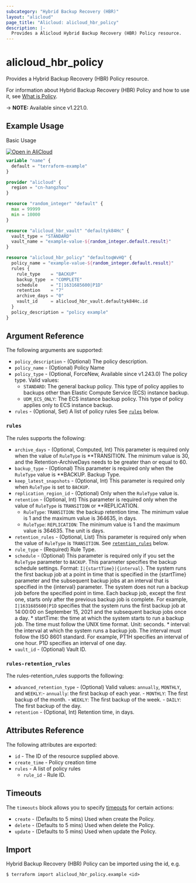```yaml
---
subcategory: "Hybrid Backup Recovery (HBR)"
layout: "alicloud"
page_title: "Alicloud: alicloud_hbr_policy"
description: |-
  Provides a Alicloud Hybrid Backup Recovery (HBR) Policy resource.
---
```


# alicloud_hbr_policy

Provides a Hybrid Backup Recovery (HBR) Policy resource.


For information about Hybrid Backup Recovery (HBR) Policy and how to use it, see [What is Policy](https://www.alibabacloud.com/help/en/cloud-backup/developer-reference/api-hbr-2017-09-08-createpolicyv2).

-> **NOTE:** Available since v1.221.0.

## Example Usage

Basic Usage

<div style="display: block;margin-bottom: 40px;"><div class="oics-button" style="float: right;position: absolute;margin-bottom: 10px;">
  <a href="https://api.aliyun.com/terraform?resource=alicloud_hbr_policy&exampleId=1815e3cf-c5d0-cd30-ebab-0d1865f44adaa392e053&activeTab=example&spm=docs.r.hbr_policy.0.1815e3cfc5&intl_lang=EN_US" target="_blank">
    <img alt="Open in AliCloud" src="https://img.alicdn.com/imgextra/i1/O1CN01hjjqXv1uYUlY56FyX_!!6000000006049-55-tps-254-36.svg" style="max-height: 44px; max-width: 100%;">
  </a>
</div></div>

```terraform
variable "name" {
  default = "terraform-example"
}

provider "alicloud" {
  region = "cn-hangzhou"
}

resource "random_integer" "default" {
  max = 99999
  min = 10000
}

resource "alicloud_hbr_vault" "defaultyk84Hc" {
  vault_type = "STANDARD"
  vault_name = "example-value-${random_integer.default.result}"
}

resource "alicloud_hbr_policy" "defaultoqWvHQ" {
  policy_name = "example-value-${random_integer.default.result}"
  rules {
    rule_type    = "BACKUP"
    backup_type  = "COMPLETE"
    schedule     = "I|1631685600|P1D"
    retention    = "7"
    archive_days = "0"
    vault_id     = alicloud_hbr_vault.defaultyk84Hc.id
  }
  policy_description = "policy example"
}
```

## Argument Reference

The following arguments are supported:
* `policy_description` - (Optional) The policy description.
* `policy_name` - (Optional) Policy Name
* `policy_type` - (Optional, ForceNew, Available since v1.243.0) The policy type. Valid values:
  - `STANDARD`: The general backup policy. This type of policy applies to backups other than Elastic Compute Service (ECS) instance backup.
  - `UDM_ECS_ONLY`: The ECS instance backup policy. This type of policy applies only to ECS instance backup.
* `rules` - (Optional, Set) A list of policy rules See [`rules`](#rules) below.

### `rules`

The rules supports the following:
* `archive_days` - (Optional, Computed, Int) This parameter is required only when the value of `RuleType` is **TRANSITION. The minimum value is 30, and the Retention-ArchiveDays needs to be greater than or equal to 60.
* `backup_type` - (Optional) This parameter is required only when the `RuleType` value is **BACKUP. Backup Type.
* `keep_latest_snapshots` - (Optional, Int) This parameter is required only when `RuleType` is set to `BACKUP`.
* `replication_region_id` - (Optional) Only when the `RuleType` value is.
* `retention` - (Optional, Int) This parameter is required only when the value of `RuleType` is `TRANSITION` or **REPLICATION.
  - `RuleType`: `TRANSITION`: the backup retention time. The minimum value is 1 and the maximum value is 364635, in days.
  - `RuleType`: `REPLICATION`: The minimum value is 1 and the maximum value is 364635. The unit is days.
* `retention_rules` - (Optional, List) This parameter is required only when the value of `RuleType` is `TRANSITION`. See [`retention_rules`](#rules-retention_rules) below.
* `rule_type` - (Required) Rule Type.
* `schedule` - (Optional) This parameter is required only if you set the `RuleType` parameter to `BACKUP`. This parameter specifies the backup schedule settings. Format: `I|{startTime}|{interval}`. The system runs the first backup job at a point in time that is specified in the {startTime} parameter and the subsequent backup jobs at an interval that is specified in the {interval} parameter. The system does not run a backup job before the specified point in time. Each backup job, except the first one, starts only after the previous backup job is complete. For example, `I|1631685600|P1D` specifies that the system runs the first backup job at 14:00:00 on September 15, 2021 and the subsequent backup jobs once a day.  *   startTime: the time at which the system starts to run a backup job. The time must follow the UNIX time format. Unit: seconds. *   interval: the interval at which the system runs a backup job. The interval must follow the ISO 8601 standard. For example, PT1H specifies an interval of one hour. P1D specifies an interval of one day.
* `vault_id` - (Optional) Vault ID.

### `rules-retention_rules`

The rules-retention_rules supports the following:
* `advanced_retention_type` - (Optional) Valid values: `annually`, `MONTHLY`, and `WEEKLY`:- `annually`: the first backup of each year. - `MONTHLY`: The first backup of the month. - `WEEKLY`: The first backup of the week. - `DAILY`: The first backup of the day.
* `retention` - (Optional, Int) Retention time, in days.

## Attributes Reference

The following attributes are exported:
* `id` - The ID of the resource supplied above.
* `create_time` - Policy creation time
* `rules` - A list of policy rules
  * `rule_id` - Rule ID.

## Timeouts

The `timeouts` block allows you to specify [timeouts](https://developer.hashicorp.com/terraform/language/resources/syntax#operation-timeouts) for certain actions:
* `create` - (Defaults to 5 mins) Used when create the Policy.
* `delete` - (Defaults to 5 mins) Used when delete the Policy.
* `update` - (Defaults to 5 mins) Used when update the Policy.

## Import

Hybrid Backup Recovery (HBR) Policy can be imported using the id, e.g.

```shell
$ terraform import alicloud_hbr_policy.example <id>
```
